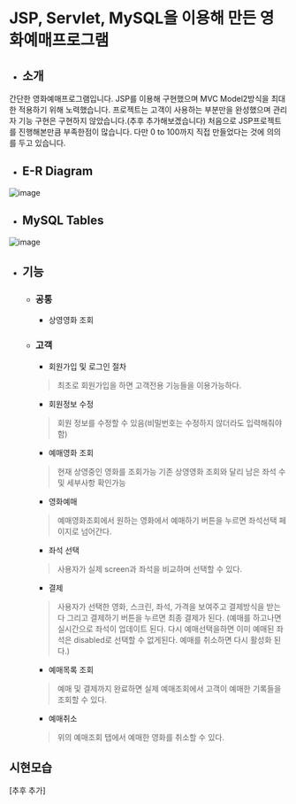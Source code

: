 # JSP, Servlet, MySQL을 이용해 만든 영화예매프로그램

+ ## 소개
간단한 영화예매프로그램입니다. JSP를 이용해 구현했으며 MVC Model2방식을 최대한 적용하기 위해 노력했습니다.
프로젝트는 고객이 사용하는 부분만을 완성했으며 관리자 기능 구현은 구현하지 않았습니다.(추후 추가해보겠습니다) 처음으로 JSP프로젝트를 진행해본만큼 부족한점이 많습니다. 다만  0 to 100까지 직접 만들었다는 것에 의의를 두고 있습니다.

+ ## E-R Diagram
![image](https://user-images.githubusercontent.com/66772624/146421684-9f2eef7f-e9e3-4298-b23c-1243f723f380.png)

+ ## MySQL Tables
![image](https://user-images.githubusercontent.com/66772624/146421541-b555adc2-e4df-47ff-a91b-cba9e9cc5fda.png)

+ ## 기능

  + ### 공통
    + 상영영화 조회

  + ### 고객
    + 회원가입 및 로그인 절차
    > 최초로 회원가입을 하면 고객전용 기능들을 이용가능하다.
    + 회원정보 수정
    > 회원 정보를 수정할 수 있음(비밀번호는 수정하지 않더라도 입력해줘야함)
    + 예매영화 조회
    > 현재 상영중인 영화를 조회가능 기존 상영영화 조회와 달리 남은 좌석 수 및 세부사항 확인가능
    + 영화예매
    > 예매영화조회에서 원하는 영화에서 예매하기 버튼을 누르면 좌석선택 페이지로 넘어간다.
    + 좌석 선택
    > 사용자가 실제 screen과 좌석을 비교하며 선택할 수 있다.
    + 결제
    > 사용자가 선택한 영화, 스크린, 좌석, 가격을 보여주고 결제방식을 받는다 그리고 결제하기 버튼을 누르면 최종 결제가 된다.
    > (예매를 하고나면 실시간으로 좌석이 업데이트 된다.
    >다시 예매선택을하면 이미 예매된 좌석은 disabled로 선택할 수 없게된다.
    >예매를 취소하면 다시 활성화 된다.)
    + 예매목록 조회
    > 예매 및 결제까지 완료하면 실제 예매조회에서 고객이 예매한 기록들을 조회할 수 있다.
    + 예매취소
    > 위의 예매조회 탭에서 예매한 영화를 취소할 수 있다.

## 시현모습
[추후 추가]
